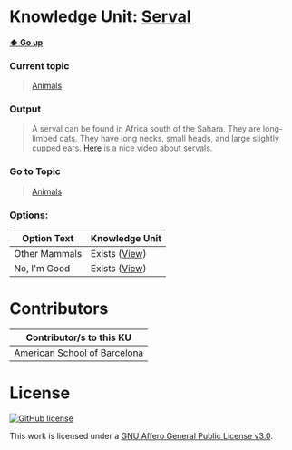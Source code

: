# Knowledge Unit: [Serval](../../knowledge_units/animals/serval.md)

#### [:arrow_up: Go up](../../topics/animals.md)
### Current topic
> [Animals](../../topics/animals.md)
### Output
> A serval can be found in Africa south of the Sahara. They are long-limbed cats. They have long necks, small heads, and large slightly cupped ears. [Here](https://www.youtube.com/embed/6okkKX3mjV4) is a nice video about servals.
### Go to Topic
> [Animals](../../topics/animals.md)

### Options: 

| Option Text | Knowledge Unit |
| - | - |  
| Other Mammals  |  Exists ([View](../../knowledge_units/animals/other-mammals.md))  |  
| No, I&#039;m Good  |  Exists ([View](../../knowledge_units/animals/no-im-good.md))  | 

# Contributors

| Contributor/s to this KU |
| - | 
| American School of Barcelona |

# License
[![GitHub license](https://img.shields.io/github/license/inbrainz/cerebro)](https://github.com/inbrainz/cerebro/blob/master/LICENSE)

This work is licensed under a [GNU Affero General Public License v3.0](https://www.gnu.org/licenses/agpl-3.0.txt).